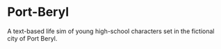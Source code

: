 # Port-Beryl
A text-based life sim of young high-school characters set in the fictional city of Port Beryl.
